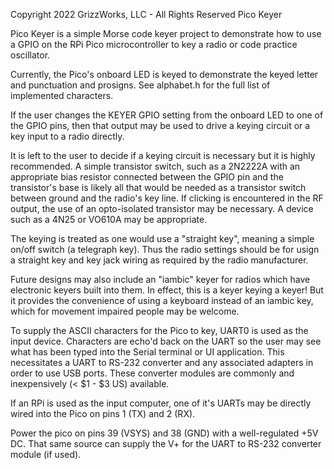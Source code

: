 Copyright 2022 GrizzWorks, LLC - All Rights Reserved
Pico Keyer

Pico Keyer is a simple Morse code keyer project to demonstrate
how to use a GPIO on the RPi Pico microcontroller to key a radio 
or code practice oscillator.

Currently, the Pico's onboard LED is keyed to demonstrate the
keyed letter and punctuation and prosigns.  See alphabet.h for 
the full list of implemented characters.

If the user changes the KEYER GPIO setting from the onboard
LED to one of the GPIO pins, then that output may be used to 
drive a keying circuit or a key input to a radio directly.

It is left to the user to decide if a keying circuit is necessary
but it is highly recommended.  A simple transistor switch,
such as a 2N2222A with an appropriate bias resistor connected
between the GPIO pin and the transistor's base is likely all that
would be needed as a transistor switch between ground and the
radio's key line.  If clicking is encountered in the RF output, 
the use of an opto-isolated transistor may be necessary.  A 
device such as a 4N25 or VO610A may be appropriate.

The keying is treated as one would use a "straight key", meaning
a simple on/off switch (a telegraph key).  Thus the radio settings
should be for usign a straight key and key jack wiring as
required by the radio manufacturer.

Future designs may also include an "iambic" keyer for radios 
which have electronic keyers built into them.  In effect, this 
is a keyer keying a keyer!  But it provides the convenience of 
using a keyboard instead of an iambic key, which for movement 
impaired people may be welcome.

To supply the ASCII characters for the Pico to key, UART0 is
used as the input device.  Characters are echo'd back on the
UART so the user may see what has been typed into the Serial
terminal or UI application.  This necessitates a UART to RS-232
converter and any associated adapters in order to use USB ports.
These converter modules are commonly and inexpensively 
(< $1 - $3 US) available.

If an RPi is used as the input computer, one of it's UARTs may
be directly wired into the Pico on pins 1 (TX) and 2 (RX).

Power the pico on pins 39 (VSYS) and 38 (GND) with a well-regulated 
+5V DC.  That same source can supply the V+ for the UART to RS-232
converter module (if used).
